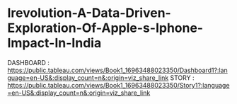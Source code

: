 # Irevolution-A-Data-Driven-Exploration-Of-Apple-s-Iphone-Impact-In-India
DASHBOARD : https://public.tableau.com/views/Book1_16963488023350/Dashboard1?:language=en-US&:display_count=n&:origin=viz_share_link
STORY : https://public.tableau.com/views/Book1_16963488023350/Story1?:language=en-US&:display_count=n&:origin=viz_share_link
